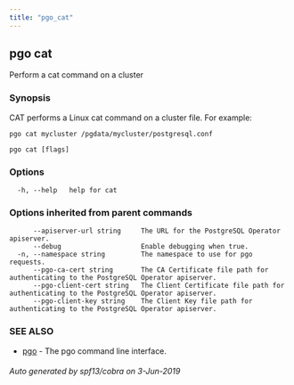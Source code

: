 ```yaml
---
title: "pgo_cat"
---
```

## pgo cat

Perform a cat command on a cluster

### Synopsis

CAT performs a Linux cat command on a cluster file. For example:

	pgo cat mycluster /pgdata/mycluster/postgresql.conf

```
pgo cat [flags]
```

### Options

```
  -h, --help   help for cat
```

### Options inherited from parent commands

```
      --apiserver-url string     The URL for the PostgreSQL Operator apiserver.
      --debug                    Enable debugging when true.
  -n, --namespace string         The namespace to use for pgo requests.
      --pgo-ca-cert string       The CA Certificate file path for authenticating to the PostgreSQL Operator apiserver.
      --pgo-client-cert string   The Client Certificate file path for authenticating to the PostgreSQL Operator apiserver.
      --pgo-client-key string    The Client Key file path for authenticating to the PostgreSQL Operator apiserver.
```

### SEE ALSO

* [pgo](/operatorcli/cli/pgo/)	 - The pgo command line interface.

###### Auto generated by spf13/cobra on 3-Jun-2019
